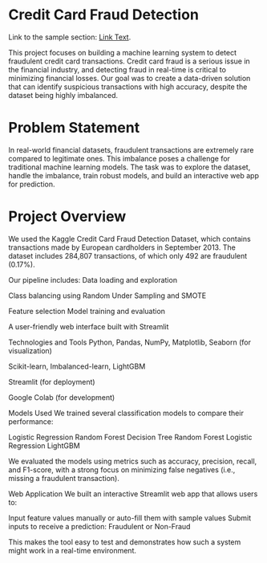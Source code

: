 # Credit Card Fraud Detection

Link to the sample section: [Link Text](https://youtu.be/XlWoN0s6U6M?si=C-f2mK-e0AmYPEF9).

This project focuses on building a machine learning system to detect fraudulent credit card transactions. Credit card fraud is a serious issue in the financial industry, and detecting fraud in real-time is critical to minimizing financial losses. Our goal was to create a data-driven solution that can identify suspicious transactions with high accuracy, despite the dataset being highly imbalanced.

# Problem Statement
In real-world financial datasets, fraudulent transactions are extremely rare compared to legitimate ones. This imbalance poses a challenge for traditional machine learning models. The task was to explore the dataset, handle the imbalance, train robust models, and build an interactive web app for prediction.

# Project Overview
We used the Kaggle Credit Card Fraud Detection Dataset, which contains transactions made by European cardholders in September 2013. The dataset includes 284,807 transactions, of which only 492 are fraudulent (0.17%).

Our pipeline includes:
Data loading and exploration

Class balancing using Random Under Sampling and SMOTE

Feature selection
Model training and evaluation

A user-friendly web interface built with Streamlit

Technologies and Tools
Python, Pandas, NumPy, Matplotlib, Seaborn (for visualization)

Scikit-learn, Imbalanced-learn, LightGBM

Streamlit (for deployment)

Google Colab (for development)

Models Used
We trained several classification models to compare their performance:

Logistic Regression
Random Forest
Decision Tree
Random Forest
Logistic Regression
LightGBM

We evaluated the models using metrics such as accuracy, precision, recall, and F1-score, with a strong focus on minimizing false negatives (i.e., missing a fraudulent transaction).

Web Application
We built an interactive Streamlit web app that allows users to:

Input feature values manually or auto-fill them with sample values
Submit inputs to receive a prediction: Fraudulent or Non-Fraud

This makes the tool easy to test and demonstrates how such a system might work in a real-time environment.
